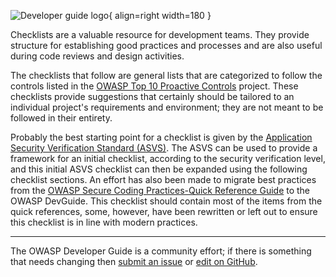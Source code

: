 ![Developer guide logo](../../../assets/images/dg_logo_bbd.png "OWASP Developer Guide"){ align=right width=180 }

Checklists are a valuable resource for development teams.
They provide structure for establishing good practices and processes
and are also useful during code reviews and design activities.

The checklists that follow are general lists that are categorized to follow the controls listed in the
[OWASP Top 10 Proactive Controls][proactive10] project.
These checklists provide suggestions that certainly should be tailored to
an individual project's requirements and environment; they are not meant to be followed in their entirety.

Probably the best starting point for a checklist is given by the [Application Security Verification Standard (ASVS)][asvs].
The ASVS can be used to provide a framework for an initial checklist, according to the security verification level,
and this initial ASVS checklist can then be expanded using the following checklist sections.
An effort has also been made to migrate best practices from the [OWASP Secure Coding Practices-Quick Reference Guide][scp]
to the OWASP DevGuide.
This checklist should contain most of the items from the quick references, some, however, have been rewritten or left out to
ensure this checklist is in line with modern practices.

----

The OWASP Developer Guide is a community effort; if there is something that needs changing
then [submit an issue][issue0602] or [edit on GitHub][edit0602].

[asvs]: https://owasp.org/www-project-application-security-verification-standard/
[edit0602]: https://github.com/OWASP/DevGuide/blob/main/docs/en/04-design/02-web-app-checklist/index.md
[issue0602]: https://github.com/OWASP/DevGuide/issues/new?labels=content&template=request.md&title=Update:%2004-design/02-web-app-checklist/index
[proactive10]: https://owasp.org/www-project-proactive-controls/
[scp]: https://owasp.org/www-project-secure-coding-practices-quick-reference-guide/
